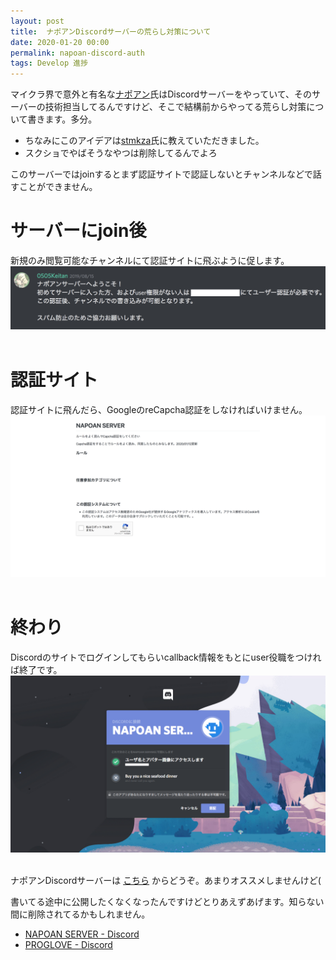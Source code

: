 ```yaml
---
layout: post
title:  ナポアンDiscordサーバーの荒らし対策について
date: 2020-01-20 00:00
permalink: napoan-discord-auth
tags: Develop 進捗
---
```

マイクラ界で意外と有名な<a href="https://napoan.com">ナポアン</a>氏はDiscordサーバーをやっていて、そのサーバーの技術担当してるんですけど、そこで結構前からやってる荒らし対策について書きます。多分。

 - ちなみにこのアイデアは<a href="https://twitter.com/stmkza">stmkza</a>氏に教えていただきました。
 - スクショでやばそうなやつは削除してるんでよろ

このサーバーではjoinするとまず認証サイトで認証しないとチャンネルなどで話すことができません。

# サーバーにjoin後
新規のみ閲覧可能なチャンネルにて認証サイトに飛ぶように促します。
<img src="assets/images/2020-01-20-01.png">
<br><br>

# 認証サイト
認証サイトに飛んだら、GoogleのreCapcha認証をしなければいけません。
<img src="assets/images/2020-01-20-02.png">
<br><br>

# 終わり
Discordのサイトでログインしてもらいcallback情報をもとにuser役職をつければ終了です。
<img src="assets/images/2020-01-20-03.png">
<br><br>

ナポアンDiscordサーバーは <a href="https://discord.gg/GUSKXZZ">こちら</a> からどうぞ。あまりオススメしませんけど(

書いてる途中に公開したくなくなったんですけどとりあえずあげます。知らない間に削除されてるかもしれません。


 - <a href="https://discord.gg/GUSKXZZ">NAPOAN SERVER - Discord</a>
 - <a href="https://discord.gg/gNkUbpb">PROGLOVE - Discord</a>